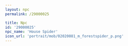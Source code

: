 ```yaml
---
layout: npc
permalink: /29000025

title: Npc
id: '29000025'
npc_name: 'House Spider'
icon_url: 'portrait/mob/02020081_m_forestspider_p.png'
---
```

